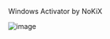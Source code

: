 Windows Activator by NoKiX

![image](https://user-images.githubusercontent.com/112887401/189385684-9121fb05-923b-4136-bddc-f73a3df07552.png)
